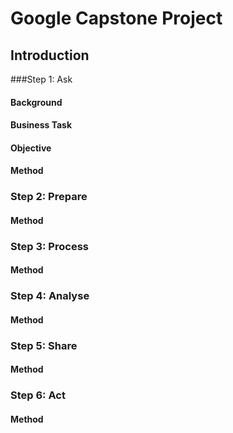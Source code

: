 # Google Capstone Project

## Introduction

###Step 1: Ask

#### Background

#### Business Task

#### Objective

#### Method

### Step 2: Prepare

#### Method

### Step 3: Process

#### Method

### Step 4: Analyse

#### Method

### Step 5: Share

#### Method

### Step 6: Act

#### Method

